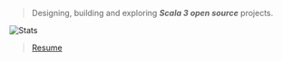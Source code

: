 >Designing, building and exploring ***Scala 3 open source*** projects.

![Stats](https://github-readme-stats.vercel.app/api?username=objektwerks&show_icons=true&hide_border=true)

<!-- * Top annual commits:  ***14,860*** -->
<!-- * Top monthly commits: ***1,793*** -->

>[Resume](https://github.com/objektwerks/resume)

